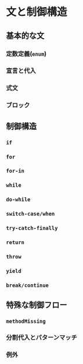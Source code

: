 
# 文と制御構造
## 基本的な文
### 定数定義(`enum`)
### 宣言と代入
### 式文
### ブロック

## 制御構造
### `if`
### `for`
### `for-in`
### `while`
### `do-while`
### `switch-case/when`
### `try-catch-finally`
### `return`
### `throw`
### `yield`
### `break/continue`

## 特殊な制御フロー
### `methodMissing`
### 分割代入とパターンマッチ
### 例外
